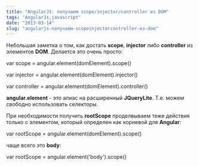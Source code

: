 ```yaml
---
title: "AngularJS: получаем scope/injector/controller из DOM"
tags: "AngularJs,javascript"
date: "2013-03-14"
slug: "angularjs-получаем-scopeinjectorcontroller-из-dom"
---
```


Небольшая заметка о том, как достать **scope**, **injector** либо **controller** из элементов **DOM**. Делается это очень просто:

var scope = angular.element(domElement).scope()

var injector = angular.element(domElement).injector()

var controller = angular.element(domElement).controller()

**angular.element** - это алиас на расширенный **JQueryLite**. Т.е. можем свободно использовать селекторы.

При необходимости получить **rootScope** проделвываем теже действия только с элементом, который определен как корневой для **Angular**:

var rootScope = angular.element(domElement).scope()

чаще всего это **body**:

var rootScope = angular.element('body').scope()

